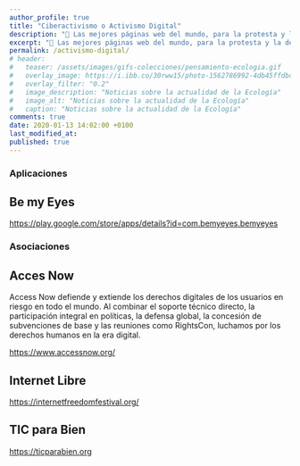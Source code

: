 ```yaml
---
author_profile: true
title: "Ciberactivismo o Activismo Digital"
description: "💪 Las mejores páginas web del mundo, para la protesta y la defensa del mundo de la tecnología y la seguridad digital de las personas"
excerpt: "💪 Las mejores páginas web del mundo, para la protesta y la defensa del mundo de la tecnología y la seguridad digital de las personas"
permalink: /activismo-digital/
# header:
#   teaser: /assets/images/gifs-colecciones/pensamiento-ecologia.gif
#   overlay_image: https://i.ibb.co/30rww15/photo-1562786992-4db45ffdbcd3-ixlib-rb-1-2.jpg
#   overlay_filter: "0.2"
#   image_description: "Noticias sobre la actualidad de la Ecología"
#   image_alt: "Noticias sobre la actualidad de la Ecología"
#   caption: "Noticias sobre la actualidad de la Ecología"
comments: true
date: 2020-01-13 14:02:00 +0100
last_modified_at:
published: true
---
```


### Aplicaciones

## Be my Eyes
https://play.google.com/store/apps/details?id=com.bemyeyes.bemyeyes

### Asociaciones

## Acces Now

Access Now defiende y extiende los derechos digitales de los usuarios en riesgo en todo el mundo. Al combinar el soporte técnico directo, la participación integral en políticas, la defensa global, la concesión de subvenciones de base y las reuniones como RightsCon, luchamos por los derechos humanos en la era digital.

https://www.accessnow.org/

## Internet Libre

https://internetfreedomfestival.org/

## TIC para Bien
 
https://ticparabien.org